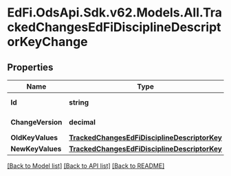 # EdFi.OdsApi.Sdk.v62.Models.All.TrackedChangesEdFiDisciplineDescriptorKeyChange

## Properties

Name | Type | Description | Notes
------------ | ------------- | ------------- | -------------
**Id** | **string** | Resource identifier | [optional] 
**ChangeVersion** | **decimal** | Change version | [optional] 
**OldKeyValues** | [**TrackedChangesEdFiDisciplineDescriptorKey**](TrackedChangesEdFiDisciplineDescriptorKey.md) |  | [optional] 
**NewKeyValues** | [**TrackedChangesEdFiDisciplineDescriptorKey**](TrackedChangesEdFiDisciplineDescriptorKey.md) |  | [optional] 

[[Back to Model list]](../../README.md#documentation-for-models) [[Back to API list]](../../README.md#documentation-for-api-endpoints) [[Back to README]](../../README.md)


